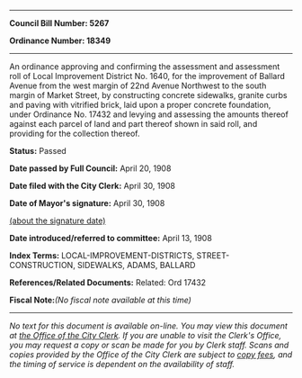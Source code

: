 

********

**Council Bill Number: 5267**
   
**Ordinance Number: 18349**
********

 An ordinance approving and confirming the assessment and assessment roll of Local Improvement District No. 1640, for the improvement of Ballard Avenue from the west margin of 22nd Avenue Northwest to the south margin of Market Street, by constructing concrete sidewalks, granite curbs and paving with vitrified brick, laid upon a proper concrete foundation, under Ordinance No. 17432 and levying and assessing the amounts thereof against each parcel of land and part thereof shown in said roll, and providing for the collection thereof.

**Status:** Passed
   
**Date passed by Full Council:** April 20, 1908
   
**Date filed with the City Clerk:** April 30, 1908
   
**Date of Mayor's signature:** April 30, 1908
   
[(about the signature date)](/~public/approvaldate.htm)
   
   
   
**Date introduced/referred to committee:** April 13, 1908
   
   
**Index Terms:** LOCAL-IMPROVEMENT-DISTRICTS, STREET-CONSTRUCTION, SIDEWALKS, ADAMS, BALLARD

**References/Related Documents:** Related: Ord 17432

**Fiscal Note:**_(No fiscal note available at this time)_
********

_No text for this document is available on-line. You may view this document at [the Office of the City Clerk](http://www.seattle.gov/leg/clerk/contactUs.htm). If you are unable to visit the Clerk's Office, you may request a copy or scan be made for you by Clerk staff. Scans and copies provided by the Office of the City Clerk are subject to [copy fees](http://clerk.seattle.gov/~public/clerkfees.htm), and the timing of service is dependent on the availability of staff._

